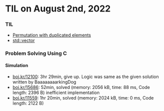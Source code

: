 # **TIL on August 2nd, 2022**
### TIL
- [Permutation with duplicated elements](../../../Computer%20Science/Algorithm/permutations-08-02-2022.cpp)
- [std::vector](../../../Languages/C/std-vector-08-02-2022.md)

### Problem Solving Using C
#### Simulation
- [boj.kr/12100](../../../Problem%20Solving/boj/Simulation/12100-08-01-2022.cpp): 3hr 29min, give up. Logic was same as the given solution written by BaaaaaaaarkingDog
- [boj.kr/15686](../../../Problem%20Solving/boj/Simulation/15686-08-02-2022.cpp): 52min, solved (memory: 2056 kB, time: 88 ms, Code length: 2396 B) inefficient implementation
- [boj.kr/11559](../../../Problem%20Solving/boj/Simulation/11559-08-02-2022.cpp): 1hr 20min, solved (memory: 2024 kB, time: 0 ms, Code length: 2122 B)